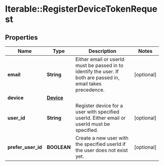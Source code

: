# Iterable::RegisterDeviceTokenRequest

## Properties
Name | Type | Description | Notes
------------ | ------------- | ------------- | -------------
**email** | **String** | Either email or userId must be passed in to identify the user. If both are passed in, email takes precedence. | [optional] 
**device** | [**Device**](Device.md) |  | 
**user_id** | **String** | Register device for a user with specified userId. Either email or userId must be specified. | [optional] 
**prefer_user_id** | **BOOLEAN** | Create a new user with the specified userId if the user does not exist yet. | [optional] 

